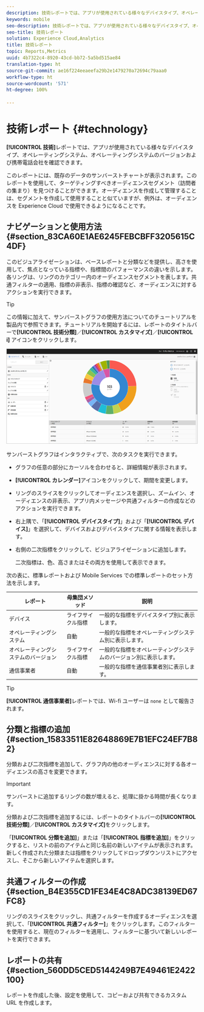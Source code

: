 ```yaml
---
description: 技術レポートでは、アプリが使用されている様々なデバイスタイプ、オペレーティングシステム、オペレーティングシステムのバージョンおよび携帯電話会社を確認できます。
keywords: mobile
seo-description: 技術レポートでは、アプリが使用されている様々なデバイスタイプ、オペレーティングシステム、オペレーティングシステムのバージョンおよび携帯電話会社を確認できます。
seo-title: 技術レポート
solution: Experience Cloud,Analytics
title: 技術レポート
topic: Reports,Metrics
uuid: 4b7322c4-8920-43cd-bb72-5a5bd515ae84
translation-type: ht
source-git-commit: ae16f224eeaeefa29b2e1479270a72694c79aaa0
workflow-type: ht
source-wordcount: '571'
ht-degree: 100%

---
```



# 技術レポート {#technology}

**[!UICONTROL 技術]**&#x200B;レポートでは、アプリが使用されている様々なデバイスタイプ、オペレーティングシステム、オペレーティングシステムのバージョンおよび携帯電話会社を確認できます。

このレポートには、既存のデータのサンバーストチャートが表示されます。このレポートを使用して、ターゲティングすべきオーディエンスセグメント（訪問者の集まり）を見つけることができます。オーディエンスを作成して管理することは、セグメントを作成して使用することと似ていますが、例外は、オーディエンスを Experience Cloud で使用できるようになることです。

## ナビゲーションと使用方法 {#section_83CA60E1AE6245FEBCBFF3205615C4DF}

このビジュアライゼーションは、ベースレポートと分類などを提供し、高さを使用して、焦点となっている指標や、指標間のパフォーマンスの違いを示します。各リングは、リングのカテゴリー内のオーディエンスセグメントを表します。共通フィルターの適用、指標の非表示、指標の確認など、オーディエンスに対するアクションを実行できます。

>[!TIP]
>
>この情報に加えて、サンバーストグラフの使用方法についてのチュートリアルを製品内で参照できます。チュートリアルを開始するには、レポートのタイトルバーで&#x200B;**[!UICONTROL 技術分類]**／**[!UICONTROL カスタマイズ]**／**[!UICONTROL i]** アイコンをクリックします。

![](assets/report_technology.png)

サンバーストグラフはインタラクティブで、次のタスクを実行できます。

* グラフの任意の部分にカーソルを合わせると、詳細情報が表示されます。
* **[!UICONTROL カレンダー]**&#x200B;アイコンをクリックして、期間を変更します。
* リングのスライスをクリックしてオーディエンスを選択し、ズームイン、オーディエンスの非表示、アプリ内メッセージや共通フィルターの作成などのアクションを実行できます。
* 右上隅で、「**[!UICONTROL デバイスタイプ]**」および「**[!UICONTROL デバイス]**」を選択して、デバイスおよびデバイスタイプに関する情報を表示します。

* 右側の二次指標をクリックして、ビジュアライゼーションに追加します。

   二次指標は、色、高さまたはその両方を使用して表示できます。

次の表に、標準レポートおよび Mobile Services での標準レポートのセット方法を示します。

| レポート | 母集団メソッド | 説明 |
|--- |--- |--- |
| デバイス | ライフサイクル指標 | 一般的な指標をデバイスタイプ別に表示します。 |
| オペレーティングシステム | 自動 | 一般的な指標をオペレーティングシステム別に表示します。 |
| オペレーティングシステムのバージョン | ライフサイクル指標 | 一般的な指標をオペレーティングシステムのバージョン別に表示します。 |
| 通信事業者 | 自動 | 一般的な指標を通信事業者別に表示します。 |

>[!TIP]
>
>**[!UICONTROL 通信事業者]**&#x200B;レポートでは、Wi-fi ユーザーは `none` として報告されます。


## 分類と指標の追加 {#section_15833511E82648869E7B1EFC24EF7B82}

分類および二次指標を追加して、グラフ内の他のオーディエンスに対する各オーディエンスの高さを変更できます。

>[!IMPORTANT]
>
>サンバーストに追加するリングの数が増えると、処理に掛かる時間が長くなります。

分類および二次指標を追加するには、レポートのタイトルバーの&#x200B;**[!UICONTROL 技術分類]**／**[!UICONTROL カスタマイズ]**&#x200B;をクリックします。

「**[!UICONTROL 分類を追加]**」または「**[!UICONTROL 指標を追加]**」をクリックすると、リストの前のアイテムと同じ名前の新しいアイテムが表示されます。新しく作成された分類または指標をクリックしてドロップダウンリストにアクセスし、そこから新しいアイテムを選択します。

## 共通フィルターの作成 {#section_B4E355CD1FE34E4C8ADC38139ED67FC8}

リングのスライスをクリックし、共通フィルターを作成するオーディエンスを選択して、「**[!UICONTROL 共通フィルター]**」をクリックします。このフィルターを使用すると、現在のフィルターを適用し、フィルターに基づいて新しいレポートを実行できます。

## レポートの共有 {#section_560DD5CED5144249B7E49461E2422100}

レポートを作成した後、設定を使用して、コピーおよび共有できるカスタム URL を作成します。
